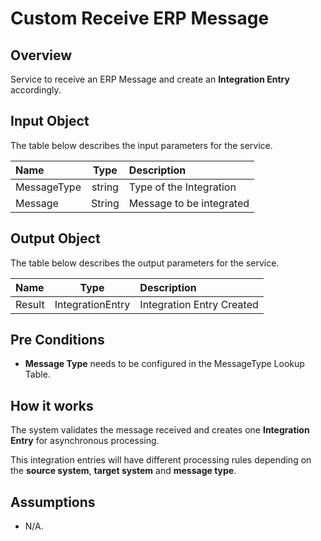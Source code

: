 # Custom Receive ERP Message

## Overview

Service to receive an ERP Message and create an **Integration Entry** accordingly.

## Input Object

The table below describes the input parameters for the service.

| Name        | Type   | Description              |
| :---------- | :----: | :----------------------- |
| MessageType | string | Type of the Integration  |
| Message     | String | Message to be integrated |

## Output Object

The table below describes the output parameters for the service.

| Name   |       Type       | Description               |
| :----- | :--------------: | :------------------------ |
| Result | IntegrationEntry | Integration Entry Created |

## Pre Conditions

* **Message Type** needs to be configured in the MessageType Lookup Table.

## How it works

The system validates the message received and creates one **Integration Entry** for asynchronous processing.

This integration entries will have different processing rules depending on the **source system**, **target system** and **message type**.

## Assumptions

* N/A.